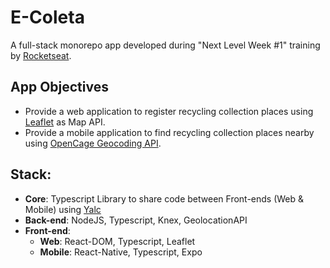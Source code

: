 # E-Coleta
A full-stack monorepo app developed during "Next Level Week #1" training by [Rocketseat](https://rocketseat.com.br/).

## App Objectives
- Provide a web application to register recycling collection places using [Leaflet](https://leafletjs.com/) as Map API.
- Provide a mobile application to find recycling collection places nearby using [OpenCage Geocoding API](https://opencagedata.com/api).

## Stack:
- **Core**: Typescript Library to share code between Front-ends (Web & Mobile) using [Yalc](https://github.com/wclr/yalc)
- **Back-end**: NodeJS, Typescript, Knex, GeolocationAPI
- **Front-end**:
  - **Web**: React-DOM, Typescript, Leaflet
  - **Mobile**: React-Native, Typescript, Expo
